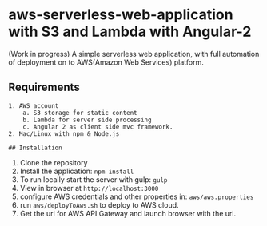 # aws-serverless-web-application with S3 and Lambda with Angular-2

(Work in progress) A simple serverless web application, with full automation of deployment on to AWS(Amazon Web Services) platform.
    
## Requirements

    1. AWS account
        a. S3 storage for static content 
        b. Lambda for server side processing 
        c. Angular 2 as client side mvc framework.
    2. Mac/Linux with npm & Node.js 

    ## Installation

1. Clone the repository
2. Install the application: `npm install`
3. To run locally start the server with gulp: `gulp`
4. View in browser at `http://localhost:3000`
5. configure AWS credentials and other properties in: `aws/aws.properties`
6. run `aws/deployToAws.sh` to deploy to AWS cloud.
7. Get the url for AWS API Gateway and launch browser with the url.
